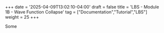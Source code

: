 +++
date = '2025-04-09T13:02:10-04:00'
draft = false
title = 'LBS - Module 1B - Wave Function Collapse'
tag = ["Documentation","Tutorial","LBS"]
weight = 25
+++


Some 

